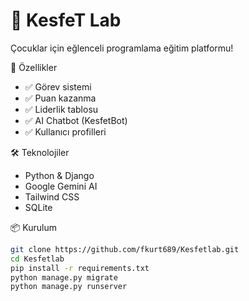 # 🚀 KesfeT Lab

Çocuklar için eğlenceli programlama eğitim platformu!

 🎯 Özellikler

- ✅ Görev sistemi
- ✅ Puan kazanma
- ✅ Liderlik tablosu
- ✅ AI Chatbot (KesfetBot)
- ✅ Kullanıcı profilleri

🛠️ Teknolojiler

- Python & Django
- Google Gemini AI
- Tailwind CSS
- SQLite

📦 Kurulum
```bash
git clone https://github.com/fkurt689/Kesfetlab.git
cd Kesfetlab
pip install -r requirements.txt
python manage.py migrate
python manage.py runserver
